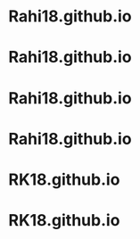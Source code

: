 # Rahi18.github.io
# Rahi18.github.io
# Rahi18.github.io
# Rahi18.github.io
# RK18.github.io
# RK18.github.io
